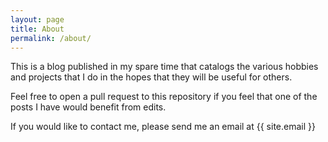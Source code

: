 ```yaml
---
layout: page
title: About
permalink: /about/
---
```


This is a blog published in my spare time that catalogs the various hobbies and projects that I do in the hopes that they will be useful for others.

Feel free to open a pull request to this repository if you feel that one of the posts I have would benefit from edits.

If you would like to contact me, please send me an email at {{ site.email }}


